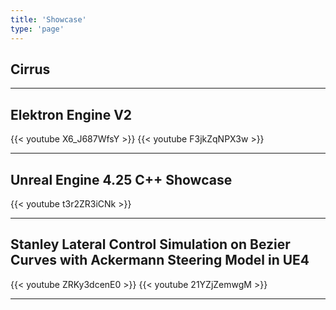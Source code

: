 ```yaml
---
title: 'Showcase'
type: 'page'
---
```


## Cirrus

___

## Elektron Engine V2
{{< youtube X6_J687WfsY >}}
{{< youtube F3jkZqNPX3w >}}

___

## Unreal Engine 4.25 C++ Showcase
{{< youtube t3r2ZR3iCNk >}}
___

## Stanley Lateral Control Simulation on Bezier Curves with Ackermann Steering Model in UE4
{{< youtube ZRKy3dcenE0 >}}
{{< youtube 21YZjZemwgM >}}
___